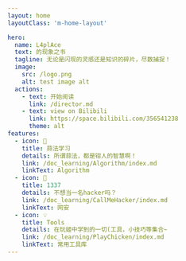 ```yaml
---
layout: home
layoutClass: 'm-home-layout'

hero:
  name: L4plAce
  text: 的现象之书
  tagline: 无论是闪现的灵感还是知识的碎片，尽数捕捉！
  image:
    src: /logo.png
    alt: test image alt
  actions:
    - text: 开始阅读
      link: /director.md
    - text: view on Bilibili
      link: https://space.bilibili.com/356541238
      theme: alt
features:
  - icon: 📖
    title: 蒜法学习
    details: 所谓蒜法，都是钳人的智慧啊！
    link: /doc_learning/Algorithm/index.md
    linkText: Algorithm
  - icon: 📘
    title: 1337
    details: 不想当一名hacker吗？
    link: /doc_learning/CallMeHacker/index.md
    linkText: 网安
  - icon: 💡
    title: Tools
    details: 在玩姬中学到的一切(工具，小技巧等集合~
    link: /doc_learning/PlayChicken/index.md
    linkText: 常用工具库
---
```


<style>
/*爱的魔力转圈圈*/
.m-home-layout .image-src:hover {
  transform: translate(-50%, -50%) rotate(666turn);
  transition: transform 59s 1s cubic-bezier(0.3, 0, 0.8, 1);
}

.m-home-layout .details small {
  opacity: 0.8;
}

.m-home-layout .item:last-child .details {
  display: flex;
  justify-content: flex-end;
  align-items: end;
}
</style>
